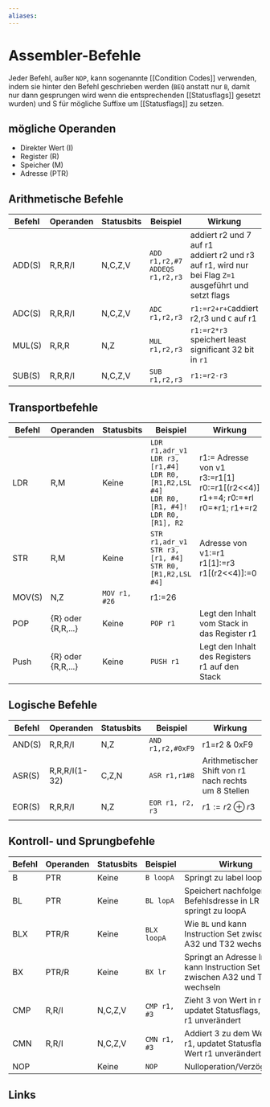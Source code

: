 ```yaml
---
aliases: 
---
```

# Assembler-Befehle 
Jeder Befehl, außer `NOP`, kann sogenannte [[Condition Codes]] verwenden, indem sie hinter den Befehl geschrieben werden (`BEQ` anstatt nur `B`, damit nur dann gesprungen wird wenn die entsprechenden [[Statusflags]] gesetzt wurden) und S für mögliche Suffixe um [[Statusflags]] zu setzen.
## mögliche Operanden
- Direkter Wert (I)
- Register (R)
- Speicher (M)
- Adresse (PTR)
## Arithmetische Befehle
| Befehl     | Operanden | Statusbits | Beispiel                              | Wirkung                                                                                                   |
| ---------- | --------- | ---------- | ------------------------------------- | --------------------------------------------------------------------------------------------------------- |
| ADD(S) | R,R,R/I   | N,C,Z,V    | `ADD r1,r2,#7` <br> `ADDEQS r1,r2,r3` | addiert r2 und 7 auf r1 <br> addiert r2 und r3 auf r1, wird nur bei Flag `Z=1` ausgeführt und setzt flags |
| ADC(S) | R,R,R/I   | N,C,Z,V    | `ADC r1,r2,r3`                        | `r1:=r2+r+C`addiert r2,r3 und `C` auf r1                                                                  |
| MUL(S) | R,R,R     | N,Z        | `MUL r1,r2,r3`                        | `r1:=r2*r3` speichert least significant 32 bit in `r1`                                                    |
| SUB(S) | R,R,R/I   | N,C,Z,V    | `SUB r1,r2,r3`                        | `r1:=r2-r3`                                                                                               |

## Transportbefehle
| Befehl | Operanden          | Statusbits    | Beispiel                                                                                                     | Wirkung                                                                                    |
| ------ | ------------------ | ------------- | ------------------------------------------------------------------------------------------------------------ | ------------------------------------------------------------------------------------------ |
| LDR    | R,M                | Keine         | `LDR r1,adr_v1`<br>`LDR r3,[r1,#4]`<br>`LDR R0, [R1,R2,LSL #4]`<br>`LDR R0, [R1, #4]!`<br>`LDR R0, [R1], R2` | r1:= Adresse von v1 <br>r3:=r1[1]<br>r0:=r1[(r2<<4)]<br>r1+=4; r0:=\*rl<br>r0=\*r1; r1+=r2 |
| STR    | R,M                | Keine         | `STR r1,adr_v1`<br>`STR r3,[r1, #4]`<br>`STR R0, [R1,R2,LSL #4]`                                             | Adresse von v1:=r1<br>r1[1]:=r3<br>r1[(r2<<4)]:=0                                          |
| MOV(S) | N,Z                | `MOV r1, #26` | r1:=26                                                                                                       |                                                                                            |
| POP    | {R} oder {R,R,...} | Keine         | `POP r1`                                                                                                     | Legt den Inhalt vom Stack in das Register r1                                               |
| Push   | {R} oder {R,R,...} | Keine         | `PUSH r1`                                                                                                    | Legt den Inhalt des Registers r1 auf den Stack                                                                                           |

## Logische Befehle
| Befehl | Operanden     | Statusbits | Beispiel          | Wirkung                                              |
| ------ | ------------- | ---------- | ----------------- | ---------------------------------------------------- |
| AND(S) | R,R,R/I       | N,Z        | `AND r1,r2,#0xF9` | r1=r2 & 0xF9                                         |
| ASR(S) | R,R,R/I(1-32) | C,Z,N      | `ASR r1,r1#8`     | Arithmetischer Shift von r1 nach rechts um 8 Stellen |
| EOR(S) | R,R,R/I       | N,Z        | `EOR r1, r2, r3`  | $r1:=r2 \oplus r3$                                   |
|        |               |            |                   |                                                      |

## Kontroll- und Sprungbefehle
| Befehl | Operanden | Statusbits | Beispiel     | Wirkung                                                                      |
| ------ | --------- | ---------- | ------------ | ---------------------------------------------------------------------------- |
| B      | PTR       | Keine      | `B loopA`    | Springt zu label loopA                                                       |
| BL     | PTR       | Keine      | `BL lopA`    | Speichert nachfolgende Befehlsdresse in LR und springt zu loopA              |
| BLX    | PTR/R     | Keine      | `BLX loopA`  | Wie `BL` und kann Instruction Set zwischen A32 und T32 wechseln              |
| BX     | PTR/R     | Keine      | `BX lr`      | Springt an Adresse lr und kann Instruction Set zwischen A32 und T32 wechseln |
| CMP    | R,R/I     | N,C,Z,V    | `CMP r1, #3` | Zieht 3 von Wert in r1 ab, updatet Statusflags, Wert r1 unverändert          |
| CMN    | R,R/I     | N,C,Z,V    | `CMN r1, #3` | Addiert 3 zu dem Wert in r1, updatet Statusflags, Wert r1 unverändert        |
| NOP    |           | Keine      | `NOP`        | Nulloperation/Verzögerung                                                    |

## Links
